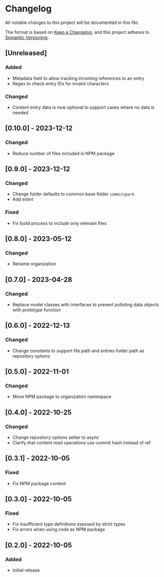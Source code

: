 # Changelog
All notable changes to this project will be documented in this file.

The format is based on [Keep a Changelog](https://keepachangelog.com/en/1.0.0/),
and this project adheres to [Semantic Versioning](https://semver.org/spec/v2.0.0.html).

## [Unreleased]
### Added
- Metadata field to allow tracking incoming references to an entry
- Regex to check entry IDs for invalid characters

### Changed
- Content entry data is now optional to support cases where no data is needed

## [0.10.0] - 2023-12-12
### Changed
- Reduce number of files included in NPM package

## [0.9.0] - 2023-12-12
### Changed
- Change folder defaults to common base folder `commitspark`
- Add eslint

### Fixed
- Fix build process to include only relevant files

## [0.8.0] - 2023-05-12
### Changed
- Rename organization

## [0.7.0] - 2023-04-28
### Changed
- Replace model classes with interfaces to prevent polluting data objects with prototype function

## [0.6.0] - 2022-12-13
### Changed
- Change constants to support file path and entries folder path as repository options

## [0.5.0] - 2022-11-01
### Changed
- Move NPM package to organization namespace

## [0.4.0] - 2022-10-25
### Changed
- Change repository options setter to async
- Clarify that content read operations use commit hash instead of ref

## [0.3.1] - 2022-10-05
### Fixed
- Fix NPM package content

## [0.3.0] - 2022-10-05
### Fixed
- Fix insufficient type definitions exposed by strict types
- Fix errors when using code as NPM package

## [0.2.0] - 2022-10-05

### Added
- Initial release

